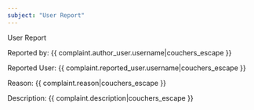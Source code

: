 ```yaml
---
subject: "User Report"
---
```


User Report

Reported by: {{ complaint.author_user.username|couchers_escape }}

Reported User: {{ complaint.reported_user.username|couchers_escape }}

Reason: {{ complaint.reason|couchers_escape }}

Description:
{{ complaint.description|couchers_escape }}

